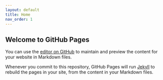 ```yaml
---
layout: default
title: Home
nav_order: 1
---
```


## Welcome to GitHub Pages

You can use the [editor on GitHub](https://github.com/delashu/delashu.github.io/edit/master/index.md) to maintain and preview the content for your website in Markdown files.

Whenever you commit to this repository, GitHub Pages will run [Jekyll](https://jekyllrb.com/) to rebuild the pages in your site, from the content in your Markdown files.

